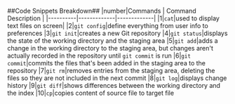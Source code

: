 ##Code Snippets Breakdown##
|number|Commands | Command Description |
|----------|-------------|-------------|
|1|`cat`|used to display text files on screen|
|2|`git config`|define everything from user info to preferences 
|3|`git init`|creates a new Git repository
|4|`git status`|displays the state of the working directory and the staging area
|5|`git add`|adds a change in the working directory to the staging area, but changes aren't actually recorded in the repository until `git commit` is run
|6|`git commit`|commits the files that's been added in the staging area to the repository
|7|`git rm`|removes entries from the staging area, deleting the files so they are not included in the next commit
|8|`git log`|displays change history 
|9|`git diff`|shows differences between the working directory and the index
|10|`cp`|copies content of source file to target file